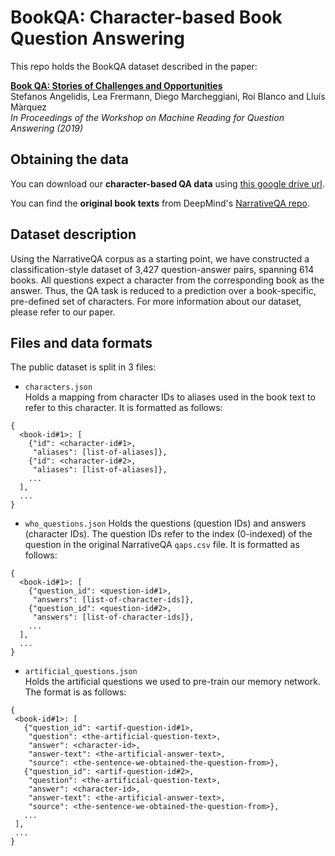 # BookQA: Character-based Book Question Answering

This repo holds the BookQA dataset described in the paper:

[**Book QA: Stories of Challenges and Opportunities**](https://www.aclweb.org/anthology/D19-5811/)  
Stefanos Angelidis, Lea Frermann, Diego Marcheggiani, Roi Blanco and Lluís Màrquez  
_In Proceedings of the Workshop on Machine Reading for Question Answering (2019)_


## Obtaining the data
You can download our **character-based QA data** using [this google drive url](https://drive.google.com/uc?id=1rK8ud9BHeMZrnXv_P6QQorVuJvohl5cp&export=download).

You can find the **original book texts** from DeepMind's [NarrativeQA repo](https://github.com/deepmind/narrativeqa).


## Dataset description
Using the NarrativeQA corpus as a starting point, we have constructed a classification-style dataset of 3,427 question-answer pairs, spanning 614 books. All questions expect a character from the corresponding book as the answer. Thus, the QA task is reduced to a prediction over a book-specific, pre-defined set of characters. For more information about our dataset, please refer to our paper.

## Files and data formats
The public dataset is split in 3 files:

 - `characters.json`  
 Holds a mapping from character IDs to aliases used in the book text to refer to this character. It is formatted as follows:  
```  
{
  <book-id#1>: [
    {"id": <character-id#1>,
     "aliases": [list-of-aliases]},
    {"id": <character-id#2>,
     "aliases": [list-of-aliases]},
    ...
  ],
  ...
}
```  
 
 - `who_questions.json`
 Holds the questions (question IDs) and answers (character IDs). The question IDs refer to the index (0-indexed) of the question in the original NarrativeQA `qaps.csv` file. It is formatted as follows:  
```  
{
  <book-id#1>: [
    {"question_id": <question-id#1>,
     "answers": [list-of-character-ids]},
    {"question_id": <question-id#2>,
     "answers": [list-of-character-ids]},
    ...
  ],
  ...
}
```  
 
 - `artificial_questions.json`  
 Holds the artificial questions we used to pre-train our memory network. The format is as follows:
 ```  
{
  <book-id#1>: [
    {"question_id": <artif-question-id#1>,
     "question": <the-artificial-question-text>,
     "answer": <character-id>,
     "answer-text": <the-artificial-answer-text>,
     "source": <the-sentence-we-obtained-the-question-from>},
    {"question_id": <artif-question-id#2>,
     "question": <the-artificial-question-text>,
     "answer": <character-id>,
     "answer-text": <the-artificial-answer-text>,
     "source": <the-sentence-we-obtained-the-question-from>},
    ...
  ],
  ...
}
```  
